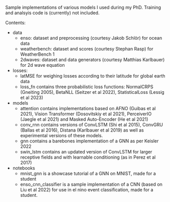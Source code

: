 Sample implementations of various models I used during my PhD. Training and analsyis code is (currently) not included.

Contents:
- data
  - enso: dataset and preprocessing (courtesy Jakob Schlör) for ocean data
  - weatherbench: dataset and scores (courtesy Stephan Rasp) for WeatherBench 1
  - 2dwaves: dataset and data generators (courtesy Matthias Karlbauer) for 2d wave equation  
- losses:
  - latMSE for weighing losses according to their latitude for global earth data
  - loss_fn contains three probabilistic loss functions: NormalCRPS (Gneiting 2005), BetaNLL (Seitzer et al 2022), StatisticalLoss (Lessig et al 2023)
- models
  - attention contains implementations based on AFNO (Guibas et al 2021), Vision Transformer (Dosovitskiy et al 2021), PerceiverIO (Jaegle et al 2021) and Masked Auto-Encoder (He et al 2021)
  - conv_rnn contains versions of ConvLSTM (Shi et al 2015), ConvGRU (Ballas et al 2016), Distana (Karlbauer et al 2019) as well as experimental versions of these models.
  - gnn contains a barebones implementation of a GNN as per Keisler 2022
  - swin_lstm contains an updated version of ConvLSTM for larger receptive fields and with learnable conditioning (as in Perez et al 2017)
- notebooks
  - mnist_gnn is a showcase tutorial of a GNN on MNIST, made for a student
  - enso_cnn_classifier is a sample implementation of a CNN (based on Liu et al 2022) for use in el nino event classification, made for a student.
